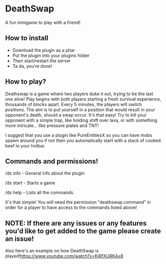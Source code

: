 # DeathSwap
A fun minigame to play with a friend!

##            How to install
 - Download the plugin as a phar
 - Put the plugin into your plugins folder
 - Then start/restart the server
 - Ta da, you're done!

## How to play?
Deathswap is a game where two players duke it out, trying to be the last one alive! Play begins with both players starting a fresh survival experience, thousands of blocks apart.
Every 5 minutes, the players will switch positions. The aim is to put yourself in a position that would result in your opponent's death, should a swap occur. It's that easy! Try to kill your opponent with a simple trap, like holding shift over lava, or with something more intricate... like pressure plates and TNT!

I suggest that you use a plugin like PureEntitiesX so you can have mobs spawn around you if not then you automatically start with a stack of cooked beef in your hotbar.

## Commands and permissions! 

 /ds info - General info about the plugin
 
 /ds start - Starts a game
 
 /ds help - Lists all the commands
 
 It's that simple! You will need the permission "deathswap.command" in order for a player to have access to the commands listed above!
 
 ## NOTE: If there are any issues or any features you'd like to get added to the game please create an issue!

Also here's an example on how DeathSwap is played!https://www.youtube.com/watch?v=KjRfXURKAx8
